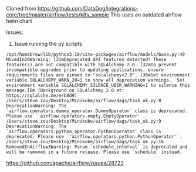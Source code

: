 Cloned from https://github.com/DataDog/integrations-core/tree/master/airflow/tests/k8s_sample
This uses an outdated airflow helm chart

Issues:
 1. Issue running the py scripts
 ```
 /opt/homebrew/lib/python3.10/site-packages/airflow/models/base.py:49 MovedIn20Warning: [31mDeprecated API features detected! These feature(s) are not compatible with SQLAlchemy 2.0. [32mTo prevent incompatible upgrades prior to updating applications, ensure requirements files are pinned to "sqlalchemy<2.0". [36mSet environment variable SQLALCHEMY_WARN_20=1 to show all deprecation warnings.  Set environment variable SQLALCHEMY_SILENCE_UBER_WARNING=1 to silence this message.[0m (Background on SQLAlchemy 2.0 at: https://sqlalche.me/e/b8d9)
/Users/steve.zou/Desktop/Minikube/airflow/dags/task_ok.py:8 DeprecationWarning: The `airflow.operators.dummy_operator.DummyOperator` class is deprecated. Please use `'airflow.operators.empty.EmptyOperator'`.
/Users/steve.zou/Desktop/Minikube/airflow/dags/task_ok.py:9 DeprecationWarning: The `airflow.operators.python_operator.PythonOperator` class is deprecated. Please use `'airflow.operators.python.PythonOperator'`.
/Users/steve.zou/Desktop/Minikube/airflow/dags/task_ok.py:16 RemovedInAirflow3Warning: Param `schedule_interval` is deprecated and will be removed in a future release. Please use `schedule` instead.
```
 https://github.com/apache/airflow/issues/28723
